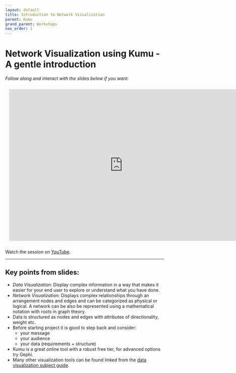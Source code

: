 ```yaml
---
layout: default
title: Introduction to Network Visualization
parent: Kumu
grand_parent: Workshops
nav_order: 1
---
```


# Network Visualization using Kumu - A gentle introduction

*Follow along and interact with the slides below if you want:*
<br>

<iframe width="720" height="480" frameborder="0" marginheight="0" marginwidth="0" style="border:12px solid  #fcfcfc" src="https://meginwinnipeg.github.io/slides/uml_net.html"></iframe>

Watch the session on [YouTube](https://youtu.be/).
<hr>

## Key points from slides:

- _Data Visualization:_ Display complex information in a way that makes it easier for your end user to explore or understand what you have done.  
- _Network Visualization:_ Displays complex relationships through an arrangement nodes and edges and can be categorized as physical or logical. A network can be also be represented using a mathematical notation with roots in graph theory. 
- Data is structured as nodes and edges with attributes of directionality, weight etc.  
- Before starting project it is good to step back and consider:  
	- your message  
    - your audience  
    - your data (requirements + structure)   
- Kumu is a great online tool with a robust free tier, for advanced options try Gephi.  
- Many other visualization tools can be found linked from the [data visualization subject guide](https://libguides.lib.umanitoba.ca/viz).  


